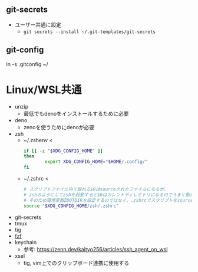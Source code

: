 ## git-secrets

- ユーザー共通に設定
  - `git secrets --install ~/.git-templates/git-secrets`

## git-config

ln -s .gitconfig ~/

# Linux/WSL共通
- unzip
  - 最低でもdenoをインストールするために必要
- deno
  - zenoを使うためにdenoが必要
- zsh
  - ~/.zshenv <
    ```sh
    if [[ -z "$XDG_CONFIG_HOME" ]]
    then
            export XDG_CONFIG_HOME="$HOME/.config/"
    fi
    ```
  - ~/.zshrc <
    ```sh
    # スクリプトファイル内で取れる$0はsourceされたファイルになるが、
    # zshのようにしてzshを起動すると$0はカレントディレクトリになるのでうまく動かない
    # そのため環境変数ZDOTDIRを設定するのではなく、.zshrcでスクリプトをsourceするようにする
    source "$XDG_CONFIG_HOME/zsh/.zshrc"
    ```
- git-secrets
- tmux
- tig
- [fzf](https://github.com/junegunn/fzf)
- keychain
  - 参考: https://zenn.dev/kaityo256/articles/ssh_agent_on_wsl
- xsel
  - tig, vim上でのクリップボード連携に使用する